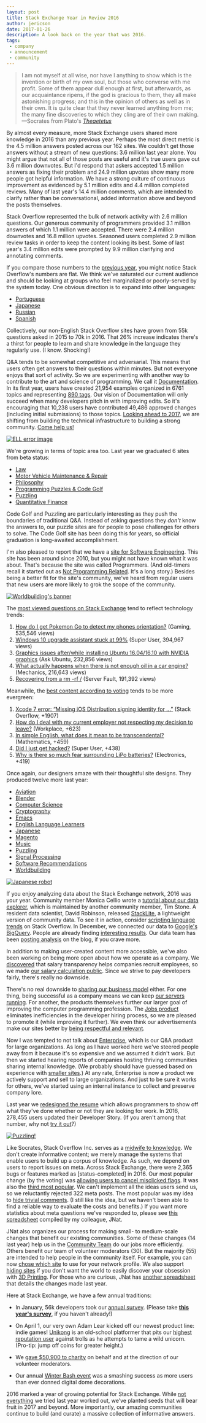 ```yaml
---
layout: post
title: Stack Exchange Year in Review 2016
author: jericson
date: 2017-01-26
description: A look back on the year that was 2016.  
tags: 
 - company 
 - announcement
 - community
---
```


> I am not myself at all wise, nor have I anything to show which is the invention or birth of my own soul, but those who converse with me profit. Some of them appear dull enough at first, but afterwards, as our acquaintance ripens, if the god is gracious to them, they all make astonishing progress; and this in the opinion of others as well as in their own. It is quite clear that they never learned anything from me; the many fine discoveries to which they cling are of their own making.&mdash;Socrates from Plato's [_Theaetetus_](http://www.gutenberg.org/ebooks/1726)


By almost every measure, more Stack Exchange users shared more knowledge in 2016 than any previous year. Perhaps the most direct metric is the 4.5 million answers posted across our 162 sites. We couldn't get those answers without a stream of new questions: 3.6 million last year alone. You might argue that not all of those posts are useful and it's true users gave out 3.6 million downvotes. But I'd respond that askers accepted 1.5 million answers as fixing their problem and 24.9 million upvotes show many more people got helpful information. We have a strong culture of continuous improvement as evidenced by 5.1 million edits and 4.4 million completed reviews. Many of last year's 14.4 million comments, which are intended to clarify rather than be conversational, added information above and beyond the posts themselves.

Stack Overflow represented the bulk of network activity with 2.6 million questions. Our generous community of programmers provided 3.1 million answers of which 1.1 million were accepted. There were 2.4 million downvotes and 16.8 million upvotes. Seasoned users completed 2.9 million review tasks in order to keep the content looking its best. Some of last year's 3.4 million edits were prompted by 9.9 million clarifying and annotating comments. 

If you compare those numbers to the [previous year](http://stackoverflow.blog/2016/01/year-in-review-2015/), you might notice Stack Overflow's numbers are flat. We think we've saturated our current audience and should be looking at groups who feel marginalized or poorly-served by the system today.  One obvious direction is to expand into other languages:

* [Portuguese](http://pt.stackoverflow.com/)
* [Japanese](http://ja.stackoverflow.com/)
* [Russian](http://ru.stackoverflow.com/)
* [Spanish](http://es.stackoverflow.com/)

Collectively, our non-English Stack Overflow sites have grown from 55k questions asked in 2015 to 70k in 2016. That 26% increase indicates there's a thirst for people to learn and share knowledge in the language they regularly use. (I know. Shocking!)

Q&A tends to be somewhat competitive and adversarial. This means that users often get answers to their questions within minutes. But not everyone enjoys that sort of activity. So we are experimenting with another way to contribute to the art and science of programming. We call it [Documentation](http://stackoverflow.blog/2016/07/Introducing-Stack-Overflow-Documentation-Beta/). In its first year, users have created 21,954 examples organized in 6761 topics and representing [890 tags](http://stackoverflow.com/documentation). Our vision of Documentation will only succeed when many developers pitch in with improving edits. So it's encouraging that 10,238 users have contributed 49,486 approved changes (including initial submissions) to those topics. [Looking ahead to 2017](http://meta.stackoverflow.com/questions/339974/the-dawn-of-documentation-a-solstice-update), we are shifting from building the technical infrastructure to building a strong community. [Come help us!](http://stackoverflow.com/tour/documentation)

[![ELL error image](https://i.stack.imgur.com/BAWYg.png)](http://ell.stackexchange.com/error)

We're growing in terms of topic area too. Last year we graduated 6 sites from beta status:

* [Law](http://law.stackexchange.com/)
* [Motor Vehicle Maintenance & Repair](http://mechanics.stackexchange.com/)
* [Philosophy](http://philosophy.stackexchange.com/)
* [Programming Puzzles & Code Golf](http://codegolf.stackexchange.com/)
* [Puzzling](http://puzzling.stackexchange.com/)
* [Quantitative Finance](http://quant.stackexchange.com/)

Code Golf and Puzzling are particularly interesting as they push the boundaries of traditional Q&A. Instead of asking questions they _don't_ know the answers to, our puzzle sites are for people to pose challenges for others to solve. The Code Golf site has been doing this for years, so official graduation is long-awaited accomplishment.

I'm also pleased to report that we have a [site for Software Engineering](http://softwareengineering.stackexchange.com/). This site has been around since 2010, but you might not have known what it was about. That's because the site was called Programmers. (And old-timers recall it started out as [Not Programming Related](http://area51.stackexchange.com/proposals/3352/not-programming-related). It's a long story.) Besides being a better fit for the site's community, we've heard from regular users that new users are more likely to grok the scope of the community.

[![Worldbuilding's banner](https://i.stack.imgur.com/uvisE.png)](http://worldbuilding.stackexchange.com/)

The [most viewed questions on Stack Exchange](http://data.stackexchange.com/stackoverflow/query/613285/top-viewed-questions-by-year?limit=10&year=2016) tend to reflect technology trends:

1. [How do I get Pokemon Go to detect my phones orientation?](http://gaming.stackexchange.com/questions/272904/how-do-i-get-pokemon-go-to-detect-my-phones-orientation) (Gaming, 535,546 views)
2. [Windows 10 upgrade assistant stuck at 99%](http://superuser.com/questions/1087029/windows-10-upgrade-assistant-stuck-at-99) (Super User, 394,967 views)
3. [Graphics issues after/while installing Ubuntu 16.04/16.10 with NVIDIA graphics](http://askubuntu.com/questions/760934/graphics-issues-after-while-installing-ubuntu-16-04-16-10-with-nvidia-graphics) (Ask Ubuntu, 232,856 views)
4. [What actually happens when there is not enough oil in a car engine?](http://mechanics.stackexchange.com/questions/24555/what-actually-happens-when-there-is-not-enough-oil-in-a-car-engine) (Mechanics, 216,643 views)
5. [Recovering from a rm -rf /](http://serverfault.com/questions/769357) (Server Fault, 191,392 views)

Meanwhile, the [best content according to voting](http://data.stackexchange.com/stackoverflow/query/613286/top-answers-by-score-or-the-year?limit=10&year=2016) tends to be more evergreen:

1. [Xcode 7 error: “Missing iOS Distribution signing identity for …”](http://stackoverflow.com/questions/35401483) (Stack Overflow, +1907)
2. [How do I deal with my current employer not respecting my decision to leave?](http://workplace.stackexchange.com/questions/79459) (Workplace, +623)
3. [In simple English, what does it mean to be transcendental?](http://math.stackexchange.com/questions/1686299) (Mathematics, +459)
4. [Did I just get hacked?](http://superuser.com/questions/1034233) (Super User, +438)
5. [Why is there so much fear surrounding LiPo batteries?](http://electronics.stackexchange.com/questions/230155/why-is-there-so-much-fear-surrounding-lipo-batteries/230164#230164) (Electronics, +419)

Once again, our designers amaze with their thoughtful site designs. They produced twelve more last year:

* [Aviation](http://aviation.stackexchange.com/)
* [Blender](http://blender.stackexchange.com/)
* [Computer Science](http://cs.stackexchange.com/)
* [Cryptography](http://crypto.stackexchange.com/)
* [Emacs](http://emacs.stackexchange.com/)
* [English Language Learners](http://ell.stackexchange.com/)
* [Japanese](http://japanese.stackexchange.com/)
* [Magento](http://magento.stackexchange.com/)
* [Music](http://music.stackexchange.com/)
* [Puzzling](http://puzzling.stackexchange.com/)
* [Signal Processing](http://dsp.stackexchange.com/)
* [Software Recommendations](http://softwarerecs.stackexchange.com/)
* [Worldbuilding](http://worldbuilding.stackexchange.com/)

[![Japanese robot](https://i.stack.imgur.com/8hTwD.png)](http://japanese.stackexchange.com/captcha)

If you enjoy analyzing data about the Stack Exchange network, 2016 was your year. Community member Monica Cellio wrote a [tutorial about our data explorer](http://stackoverflow.blog/2016/06/learn-more-about-your-site-with-the-se-data-explorer-heres-how/), which is maintained by another community member, Tim Stone. A resident data scientist, David Robinson, released [StackLite](http://varianceexplained.org/r/stack-lite/), a lightweight version of community data. To see it in action, consider [scripting language trends](https://dgrtwo.shinyapps.io/so-trends/?tags=perl+python+ruby+powershell+bash) on Stack Overflow. In December, we connected our data to [Google's BigQuery](http://stackoverflow.blog/2016/12/You-Can-Now-Play-With-Stack-Overflow-Data-on-Googles-BigQuery/). People are already finding [interesting results](https://hackernoon.com/which-programming-languages-have-the-happiest-and-angriest-commenters-ebe91b3852ed#.rhvq5so58). Our data team has been [posting analysis](http://stackoverflow.blog/tags/data/) on the blog, if you crave more.

In addition to making user-created content more accessible, we've also been working on being more open about how we operate as a company. We [discovered](http://stackoverflow.blog/2016/07/salary-transparency/) that salary transparency helps companies recruit employees, so we made [our salary calculation public](https://stackoverflow.com/company/salary/calculator). Since we strive to pay developers fairly, there's really no downside.

There's no real downside to [sharing our business model](http://stackoverflow.blog/2016/11/How-We-Make-Money-at-Stack-Overflow-2016-Edition/) either. For one thing, being successful as a company means we can keep [our servers running](http://nickcraver.com/blog/2016/03/29/stack-overflow-the-hardware-2016-edition/). For another, the products themselves further our larger goal of improving the computer programming profession. The [Jobs product](http://stackoverflow.blog/2015/12/Bringing-Jobs-to-Stack-Overflow/) eliminates inefficiencies in the developer hiring process, so we are pleased to promote it (while improving it further).  We even think our advertisements make our sites better by [being respectful and relevant](http://stackoverflow.blog/2016/02/Why-Stack-Overflow-Doesnt-Care-About-Ad-Blockers/).

Now I was tempted to not talk about [Enterprise](https://www.stackoverflowbusiness.com/enterprise), which is our Q&A product for large organizations. As long as I have worked here we've steered people away from it because it's so expensive and we assumed it didn't work. But then we started hearing reports of companies hosting thriving communities sharing internal knowledge. (We probably should have guessed based on experience with [smaller sites](http://meta.stackexchange.com/questions/257614/graduation-site-closure-and-a-clearer-outlook-on-the-health-of-se-sites).) At any rate, Enterprise is now a product we actively support and sell to large organizations. And just to be sure it works for others, we've started using an internal instance to collect and preserve company lore.

Last year we [redesigned the resume](http://stackoverflow.blog/2016/10/Bye-Bye-Bullets-The-Stack-Overflow-Developer-Story-is-the-New-Technical-Resume/) which allows programmers to show off what they've done whether or not they are looking for work. In 2016, 278,455 users updated their Developer Story. (If you aren't among that number, why not [try it out](http://s.tk/story)?)

[![Puzzling!](https://i.stack.imgur.com/VXJN9.png)](http://puzzling.stackexchange.com/captcha)

Like Socrates, Stack Overflow Inc. serves as a [midwife to knowledge](https://plato.stanford.edu/entries/plato-theaetetus/#SumDia). We don't create informative content; we merely manage the systems that enable users to build up a corpus of knowledge. As such, we depend on users to report issues on meta. Across Stack Exchange, there were 2,365 bugs or features marked as \[status-completed\] in 2016. Our most popular change (by the voting) was [allowing users to cancel misclicked flags](http://meta.stackexchange.com/questions/87500/cancel-misclicked-flags). It was also the [third most popular](http://meta.stackoverflow.com/questions/252155/add-ability-to-cancel-flags). We can't implement all the ideas users send us, so we reluctantly rejected 322 meta posts. The most popular was my idea to [hide trivial comments](http://meta.stackexchange.com/questions/204402/hide-trivial-comments). (I still like the idea, but we haven't been able to find a reliable way to evaluate the costs and benefits.) If you want more statistics about meta questions we've responded to, please see [this spreadsheet](https://docs.google.com/spreadsheets/d/1YnkNz9Ug1GZVK_gs7Co-EWyoTzZ-xtjsfxpuqMd6kqk/edit#gid=1037209376) compiled by my colleague, JNat.

JNat also organizes our process for making small- to medium-scale changes that benefit our existing communities. Some of these changes (14 last year) help us in the [Community Team](http://meta.stackexchange.com/questions/99338/who-are-the-community-managers-and-what-do-they-do) do our jobs more efficiently. Others benefit our team of volunteer moderators (30). But the majority (55) are intended to help people in the community itself. For example, you can now [chose which site](http://meta.stackexchange.com/questions/254566/dont-force-sync-with-my-oldest-account-on-my-network-profile) to use for your network profile. We also support [hiding sites](http://meta.stackexchange.com/questions/267121/hiding-sites-from-the-main-stackexchange-com-profile-page) if you don't want the world to easily discover your obsession with [3D Printing](http://3dprinting.stackexchange.com/). For those who are curious, JNat has [another spreadsheet](https://docs.google.com/spreadsheets/d/10iK3AW0H0rN8_wQDKAQxDTyTF9gpC7i6dNZqYHtwAac/edit?usp=sharing) that details the changes made last year.

Here at Stack Exchange, we have a few annual traditions:

* In January, 56k developers took our [annual survey](http://stackoverflow.com/research/developer-survey-2016). (Please take [**this year's survey**](https://www.surveymonkey.co.uk/r/VJ7R7K7), if you haven't already!)

* On April 1, our very own Adam Lear kicked off our newest product line: indie games! [Unikong](https://unikong.github.io/) is an old-school platformer that pits our [highest reputation user](http://stackoverflow.com/users/22656/jon-skeet) against trolls as he attempts to tame a wild unicorn. (Pro-tip: jump off coins for greater height.)

* We [gave $50,900 to charity](http://stackoverflow.blog/2016/12/Stack-Overflow-Gives-Back-2016/) on behalf and at the direction of our volunteer moderators.

* Our annual [Winter Bash event](http://stackoverflow.blog/2017/01/say-farewell-to-winter-bash-2016/) was a smashing success as more users than ever donned digital dome decorations.

2016 marked a year of growing potential for Stack Exchange. While [not everything](http://meta.stackoverflow.com/questions/330427/the-un-shipping-of-teams) we tried last year worked out, we’ve planted seeds that will bear fruit in 2017 and beyond. More importantly, our amazing communities continue to build (and curate) a massive collection of informative answers. 


